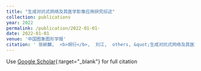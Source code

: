 ```yaml
---
title: "生成对抗式网络及其医学影像应用研究综述"
collection: publications
year: 2022
permalink: /publication/2022-01-01-
date: 2022-01-01
venue: '中国图象图形学报'
citation: ' 张颖麟,  <b>胡衍</b>,  刘江,  others, &quot;生成对抗式网络及其医学影像应用研究综述.&quot; 中国图象图形学报, 2022.'
---
```

Use [Google Scholar](https://scholar.google.com/scholar?q=生成对抗式网络及其医学影像应用研究综述){:target="_blank"} for full citation